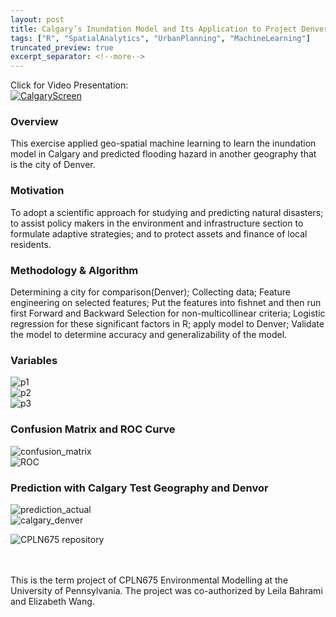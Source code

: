 ```yaml
---
layout: post
title: Calgary’s Inundation Model and Its Application to Project Denver’s Flood Risks
tags: ["R", "SpatialAnalytics", "UrbanPlanning", "MachineLearning"]
truncated_preview: true
excerpt_separator: <!--more-->
---
```

Click for Video Presentation: <br>
[<img src="{{site.baseurl | prepend: site.url}}/portfolio/image/CPLN675/calgary_screen.png" alt="CalgaryScreen"/>](https://www.youtube.com/watch?v=sw-GyF2KQ1M&t)

### Overview <br>

This exercise applied geo-spatial machine learning to learn the inundation model in Calgary and predicted flooding hazard in another geography that is the city of Denver. <br><!--more-->

### Motivation <br>
To adopt a scientific approach for studying and predicting natural disasters; to
assist policy makers in the environment and infrastructure section to formulate adaptive
strategies; and to protect assets and finance of local residents. <br>

### Methodology & Algorithm <br>
Determining a city for comparison(Denver); Collecting
data; Feature engineering on selected features; Put the features into fishnet and then run first
Forward and Backward Selection for non-multicollinear criteria; Logistic regression for these
significant factors in R; apply model to Denver; Validate the model to determine accuracy and
generalizability of the model. <br>

### Variables <br>

<img src="{{site.baseurl | prepend: site.url}}/portfolio/image/CPLN675/p1.png" alt="p1"/> <br>
<img src="{{site.baseurl | prepend: site.url}}/portfolio/image/CPLN675/p2.png" alt="p2"/> <br>
<img src="{{site.baseurl | prepend: site.url}}/portfolio/image/CPLN675/p3.png" alt="p3"/> <br>

### Confusion Matrix and ROC Curve <br>

<img src="{{site.baseurl | prepend: site.url}}/portfolio/image/CPLN675/p_confusion_matrix.png" alt="confusion_matrix"/> <br>
<img src="{{site.baseurl | prepend: site.url}}/portfolio/image/CPLN675/p_ROC.png" alt="ROC"/> <br>

### Prediction with Calgary Test Geography and Denvor <br>

<img src="{{site.baseurl | prepend: site.url}}/portfolio/image/CPLN675/p_prediction_actual.png" alt="prediction_actual"/> <br>
<img src="{{site.baseurl | prepend: site.url}}/portfolio/image/CPLN675/p_calgary_denver.png" alt="calgary_denver"/> <br>

![CPLN675 repository](https://github.com/elizabeth3714/CPLN675) <br>

<br>
<br>

<div class="message">
  This is the term project of CPLN675 Environmental Modelling at the University of Pennsylvania. The project
  was co-authorized by Leila Bahrami and Elizabeth Wang. <br>
</div>
